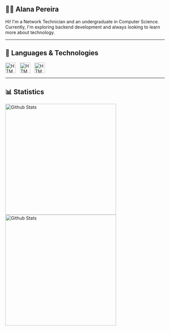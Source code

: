 ## 👩‍💻 Alana Pereira

Hi! I'm a Network Technician and an undergraduate in Computer Science. Currently, I'm exploring backend development and always looking to learn more about technology.

---

## 👾 Languages & Technologies

<img 
  align="left"
  alt="HTML"
  title="HTML"
  width="33px"
  style="padding-right: 10px;"
  src="https://cdn.jsdelivr.net/gh/devicons/devicon@latest/icons/c/c-original.svg" 
/>

<img 
  align="left"
  alt="HTML"
  title="HTML"
  width="33px"
  style="padding-right: 10px;"
  src="https://cdn.jsdelivr.net/gh/devicons/devicon@latest/icons/csharp/csharp-original.svg" 
/>

<img 
  align="left"
  alt="HTML"
  title="HTML"
  width="33px"
  style="padding-right: 10px;"
  src="https://cdn.jsdelivr.net/gh/devicons/devicon@latest/icons/azuresqldatabase/azuresqldatabase-original.svg" 
/>

<br/>
<br/>

---

## 📊 Statistics

<img 
  align="left"
  alt="Github Stats"
  width="350"
  style="padding-right: 10px;"
  src="https://github-readme-stats.vercel.app/api?username=alanamarg&show_icons=true&theme=radical&include_all_commits=true" 
/>

<img 
  align="left"
  alt="Github Stats"
  width="350"
  style="padding-right: 10px;"
  src="https://github-readme-stats.vercel.app/api/top-langs/?username=alanamarg&theme=radical&layout=compact" 
/>

